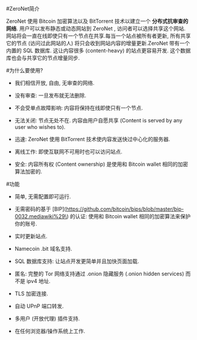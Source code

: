 #ZeroNet简介

ZeroNet 使用 Bitcoin 加密算法以及 BitTorrent 技术以建立一个 **分布式抗审查的网络**. 用户可以发布静态或动态网站到 ZeroNet , 访问者可以选择共享这个网站. 网站将会一直在线即使只有一个节点在共享.每当一个站点被所有者更新, 所有共享它的节点 \(访问过此网站的人\) 将只会收到网站内容的增量更新.ZeroNet 带有一个内置的 SQL 数据库. 这让内容很多 \(content-heavy\) 的站点更容易开发. 这个数据库也会与共享它的节点增量同步.

#为什么要使用?

* 我们相信开放, 自由, 无审查的网络.

* 没有审查: 一旦发布就无法删除.

* 不会受单点故障影响: 内容将保持在线即使只有一个节点.

* 无法关闭: 节点无处不在. 内容由用户自愿共享 \(Content is served by any user who wishes to\).

* 迅速: ZeroNet 使用 BitTorrent 技术使内容发送快过中心化的服务器.

* 离线工作: 即使互联网不可用时也可以访问站点.

* 安全: 内容所有权 \(Content ownership\) 是使用和 Bitcoin wallet 相同的加密算法加密的.

#功能

* 简单, 无需配置即可运行.

* 无需密码的基于 [BIP](https://github.com/bitcoin/bips/blob/master/bip-0032.mediawiki%29\) 的认证: 使用和 Bitcoin wallet 相同的加密算法来保护你的账号.

* 实时更新站点.

* Namecoin .bit 域名支持.

* SQL 数据库支持: 让站点开发更简单并且加快页面加载.

* 匿名: 完整的 Tor 网络支持通过 .onion 隐藏服务 \(.onion hidden services\) 而不是 ipv4 地址.

* TLS 加密连接.

* 自动 UPnP 端口转发.

* 多用户 \(开放代理\) 插件支持.

* 在任何浏览器/操作系统上工作.



